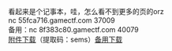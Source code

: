 看起来是个记事本，哇，怎么看不到更多的页的orz<br>
nc 55fca716.gamectf.com 37009<br>
备用：nc 8f383c80.gamectf.com 40079<br>
<a href="https://pan.baidu.com/s/1992vegGtqebz_MAn8MRsgw">附件下载</a>（提取码：sems）<a href="https://share.weiyun.com/5VHsMcS">备用下载</a>